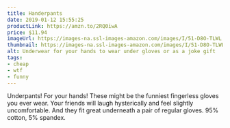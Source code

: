 ```yaml
---
title: Handerpants
date: 2019-01-12 15:55:25
productLink: https://amzn.to/2RQ0iwA
price: $11.94
imageUrl: https://images-na.ssl-images-amazon.com/images/I/51-D8O-TLWL.jpg
thumbnail: https://images-na.ssl-images-amazon.com/images/I/51-D8O-TLWL._SR600,315_.jpg
alt: Underwear for your hands to wear under gloves or as a joke gift
tags:
- cheap
- wtf
- funny
---
```


Underpants! For your hands! These might be the funniest fingerless gloves you ever wear. Your friends will laugh hysterically and feel slightly uncomfortable. And they fit great underneath a pair of regular gloves. 95% cotton, 5% spandex.